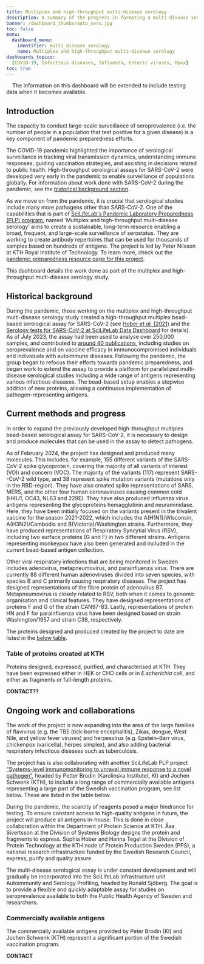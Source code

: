 ```yaml
---
title: Multiplex and high-throughput multi-disease serology
description: A summary of the progress in formating a multi-disease serology assay, a key component of pandemic preparedness. Information about commercially available antigens is provided.
banner: /dashboard_thumbs/auto_sero.jpg
toc: false
menu:
  dashboard_menu:
    identifier: multi_disease_serology
    name: Multiplex and high-throughput multi-disease serology
dashboards_topics:
  [COVID-19, Infectious diseases, Influenza, Enteric viruses, Mpox]
toc: true
---
```


<div class="alert alert-info">
  <i class="bi bi-exclamation-triangle-fill"></i>
  <span>The information on this dashboard will be extended to include testing data when it becomes available.</span>
</div>

## Introduction

The capacity to conduct large-scale surveillance of seroprevalence (i.e. the number of people in a population that test positive for a given disease) is a key component of pandemic preparedness efforts.

The COVID-19 pandemic highlighted the importance of serological surveillance in tracking viral transmission dynamics, understanding immune responses, guiding vaccination strategies, and assisting in decisions related to public health. High-throughput serological assays for SARS-CoV-2 were developed very early in the pandemic to enable surveillance of populations globally. For information about work done with SARS-CoV-2 during the pandemic, see the [historical background section](#historical-background).

As we move on from the pandemic, it is crucial that serological studies include many more pathogens other than SARS-CoV-2. One of the capabilities that is part of [SciLifeLab's Pandemic Laboratory Preparedness (PLP) program](/plp-program-background/), named 'Multiplex and high-throughput multi-disease serology' aims to create a sustainable, long-term resource enabling a broad, frequent, and large-scale surveillance of serostatus. They are working to create antibody repertoires that can be used for thousands of samples based on hundreds of antigens. The project is led by Peter Nilsson at KTH Royal Institute of Technology. To learn more, check out the [pandemic preparedness resource page for this project](/resources/serology/).

This dashboard details the work done as part of the multiplex and high-throughput multi-disease serology study.

## Historical background

During the pandemic, those working on the multiplex and high-throughput multi-disease serology study created a high-throughput multiplex bead-based serological assay for SARS-CoV-2 (see [Hober _et al._ (2021)](https://doi.org/10.1002/cti2.1312) and the [Serology tests for SARS-CoV-2 at SciLifeLab Data Dashboard](/serology-statistics/) for details). As of July 2023, the assay had been used to analyse over 250,000 samples, and contributed to [around 40 publications](https://publications.scilifelab.se/label/Autoimmunity%20and%20Serology%20Profiling), including studies on seroprevalence and on vaccine efficacy in immunocompromised individuals and individuals with autoimmune diseases. Following the pandemic, the group began to refocus their efforts towards pandemic preparedness, and began work to extend the assay to provide a platform for parallelized multi-disease serological studies including a wide range of antigens representing various infectious diseases. The bead-based setup enables a stepwise addition of new proteins, allowing a continuous implementation of pathogen-representing antigens.

## Current methods and progress

In order to expand the previously developed high-throughput multiplex bead-based serological assay for SARS-CoV-2, it is necessary to design and produce molecules that can be used in the assay to detect pathogens.

As of February 2024, the project has designed and produced many molecules. This includes, for example, 155 different variants of the SARS-CoV-2 spike glycoprotein, covering the majority of all variants of interest (VOI) and concern (VOC). The majority of the variants (117) represent SARS--CoV-2 wild type, and 38 represent spike mutation variants (mutations only in the RBD-region). They have also created spike representations of SARS, MERS, and the other four human coronaviruses causing common cold (HKU1, OC43, NL63 and 229E). They have also produced influenza virus antigens representing the glycoproteins hemagglutinin and neuraminidase. Here, they have been initially focused on the variants present in the trivalent vaccine for the season 2021-2022, which includes the A(H1N1)/Wisconsin, A(H3N2)/Cambodia and B(Victoria)/Washington strains. Furthermore, they have produced representations of Respiratory Syncytial Virus (RSV), including two surface proteins (G and F) in two different strains. Antigens representing monkeypox have also been generated and included in the current bead-based antigen collection.

Other viral respiratory infections that are being monitored in Sweden includes adenovirus, metapneumovirus, and parainfluenza virus. There are currently 88 different human adenoviruses divided into seven species, with species B and C primarily causing respiratory diseases. The project has designed representations of the fibre protein of adenovirus B7. Metapneumovirus is closely related to RSV, both when it comes to genomic organisation and clinical features. They have designed representations of proteins F and G of the strain CAN97-83. Lastly, representations of protein HN and F for parainfluenza virus have been designed based on strain Washington/1957 and strain C39, respectively.

The proteins designed and produced created by the project to date are listed in the [below table](#table-of-proteins-created-at-kth).

### Table of proteins created at KTH

Proteins designed, expressed, purified, and characterised at KTH. They have been expressed either in HEK or CHO cells or in _E.scherichia coli_, and either as fragments or full-length proteins.

**CONTACT??**

## Ongoing work and collaborations

The work of the project is now expanding into the area of the large families of flavivirus (e.g. the TBE (tick-borne encephalitis), Zikas, dengue, West Nile, and yellow fever viruses) and herpesvirus (e.g. Epstein–Barr virus, chickenpox (varicella), herpes simplex), and also adding bacterial respiratory infectious diseases such as tuberculosis.

The project has is also collaborating with another SciLifeLab PLP project [“Systems-level immunomonitoring to unravel immune response to a novel pathogen”](/resources/immunomonitoring/), headed by Petter Brodin (Karolinska Institutet, KI) and Jochen Schwenk (KTH), to include a long range of commercially available antigens representing a large part of the Swedish vaccination program, see list below. These are listed in the table below.

During the pandemic, the scarcity of reagents posed a major hindrance for testing. To ensure constant access to high-quality antigens in future, the project will produce all antigens in-house. This is done in close collaboration within the Department of Protein Science at KTH. Åsa Sivertsson at the Division of Systems Biology designs the protein and fragments to express. Sophia Hober and Hanna Tegel at the Division of Protein Technology at the KTH node of Protein Production Sweden (PPS), a national research infrastructure funded by the Swedish Research Council, express, purify and quality assure.

The multi-disease serological assay is under constant development and will gradually be incorporated into the SciLifeLab infrastructure unit Autoimmunity and Serology Profiling, headed by Ronald Sjöberg. The goal is to provide a flexible and quickly adaptable assay for studies on seroprevalence available to both the Public Health Agency of Sweden and researchers.

### Commercially available antigens

The commercially available antigens provided by Peter Brodin (KI) and Jochen Schwenk (KTH) represent a significant portion of the Swedish vaccination program.

**CONTACT**
